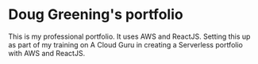 # Doug Greening's portfolio

This is my professional portfolio.  It uses AWS and ReactJS.
Setting this up as part of my training on A Cloud Guru in creating a
Serverless portfolio with AWS and ReactJS.
